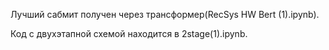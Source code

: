 Лучший сабмит получен через трансформер(RecSys HW Bert (1).ipynb). 


Код с двухэтапной схемой находится в 2stage(1).ipynb.
